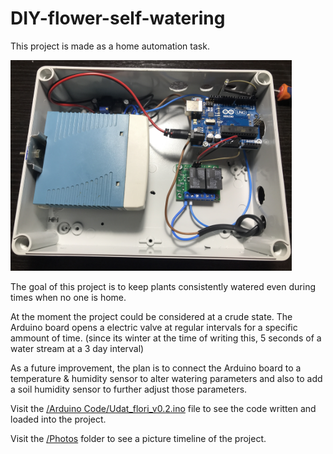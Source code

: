 # DIY-flower-self-watering

This project is made as a home automation task.

<img src="Photos/IMG_4154.JPG" width=450>

The goal of this project is to keep plants consistently watered even during times when no one is home.

At the moment the project could be considered at a crude state. The Arduino board opens a electric valve at regular intervals for a specific ammount of time. (since its winter at the time of writing this, 5 seconds of a water stream at a 3 day interval)

As a future improvement, the plan is to connect the Arduino board to a temperature & humidity sensor to alter watering parameters and also to add a soil humidity sensor to further adjust those parameters. 

Visit the [/Arduino Code/Udat_flori_v0.2.ino](https://github.com/poweredby2dor/DIY-flower-self-watering/blob/master/Arduino%20Code/Udat_flori_v0.2.ino "/Arduino Code/Udat_flori_v0.2.ino") file to see the code written and loaded into the project.

Visit the [/Photos](https://github.com/poweredby2dor/DIY-flower-self-watering/tree/master/Photos "/Photos") folder to see a picture timeline of the project.
